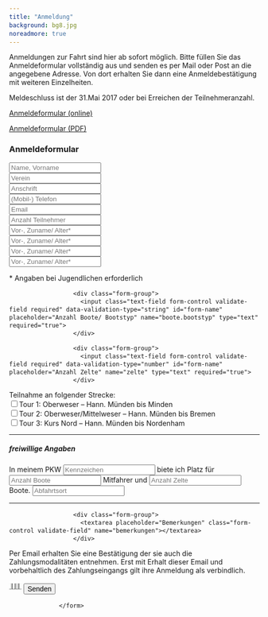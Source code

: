 ```yaml
---
title: "Anmeldung"
background: bg8.jpg
noreadmore: true
---
```

Anmeldungen zur Fahrt sind hier ab sofort möglich. Bitte füllen Sie das Anmeldeformular vollständig aus und senden es per Mail oder Post an die angegebene Adresse. Von dort erhalten Sie dann eine Anmeldebestätigung mit weiteren Einzelheiten.

Meldeschluss ist der 31.Mai 2017 oder bei Erreichen der Teilnehmeranzahl.

<a href="" onclick="populate_and_open_modal(event, 'modal-content-anmeldung');" class="btn btn-outline-inverse btn-sm">Anmeldeformular (online)</a>

<a href="/assets/images/ausschreibungstext_mit anmeldung_iwf_2017.pdf" class="btn btn-outline-inverse btn-sm">Anmeldeformular (PDF)</a>


<div class="content-to-populate-in-modal" id="modal-content-anmeldung">
<h3>Anmeldeformular</h3>
                  <form class="form-style validate-form clearfix" action="https://formspree.io/gbode@freenet.de" method="POST" role="form">
                  <!-- input type="hidden" name="_cc" value="gbode@freenet.de" / -->
                  <!-- input type="hidden" name="_subject" value="Weserfahrt – Online-Anmeldung" / -->
                    <div class="col-md-12">
<!-- Name, Vorname: -->
                      <div class="form-group">
                        <input class="text-field form-control validate-field required" data-validation-type="string" id="form-name" placeholder="Name, Vorname" name="name" type="text" required="true">
                      </div>
<!-- Verein: -->
                      <div class="form-group">
                        <input class="text-field form-control validate-field required" data-validation-type="string" id="form-name" placeholder="Verein" name="verein" type="text" required="true">
                      </div>
<!-- Anschrift: -->
                      <div class="form-group">
                        <input class="text-field form-control validate-field required" data-validation-type="string" id="form-name" placeholder="Anschrift" name="anschrift" type="text" required="true">
                      </div>
<!-- Telefon: -->
                      <div class="form-group">
                        <input class="text-field form-control validate-field required" data-validation-type="phone" id="form-name" placeholder="(Mobil-) Telefon" name="telefon" type="text" required="true">
                      </div>
<!-- E-Mail: -->
                      <div class="form-group">
                        <input class="text-field form-control validate-field required" data-validation-type="email" id="form-email" placeholder="Email" name="email" type="email">
                      </div>

<div class="row">
<!-- Anzahl Teilnehmer: -->
<div class="col-md-5">
                      <div class="form-group">
                        <input class="text-field form-control validate-field required" data-validation-type="number" id="form-name" placeholder="Anzahl Teilnehmer" name="teilnehmer" type="text" required="true">
                      </div>
</div>
<div class="col-md-7">
<!-- Vor-, Zuname/ Alter*: -->
                      <div class="form-group">
                        <input class="text-field form-control validate-field required" data-validation-type="string" id="form-name" placeholder="Vor-, Zuname/ Alter*" name="teilnehmer1" type="text" required="true">
                      </div>
<!-- Vor-, Zuname/ Alter*: -->
                      <div class="form-group">
                        <input class="text-field form-control validate-field" data-validation-type="string" id="form-name" placeholder="Vor-, Zuname/ Alter*" name="teilnehmer2" type="text">
                      </div>
<!-- Vor-, Zuname/ Alter*: -->
                      <div class="form-group">
                        <input class="text-field form-control validate-field" data-validation-type="string" id="form-name" placeholder="Vor-, Zuname/ Alter*" name="teilnehmer3" type="text">
                      </div>
<!-- Vor-, Zuname/ Alter*: -->
                      <div class="form-group">
                        <input class="text-field form-control validate-field" data-validation-type="string" id="form-name" placeholder="Vor-, Zuname/ Alter*" name="teilnehmer4" type="text">
                      </div>
<p>* Angaben bei Jugendlichen erforderlich</p>
</div>
</div>

<!-- Anzahl Boote/ Bootstyp: -->
                      <div class="form-group">
                        <input class="text-field form-control validate-field required" data-validation-type="string" id="form-name" placeholder="Anzahl Boote/ Bootstyp" name="boote.bootstyp" type="text" required="true">
                      </div>
<!-- Anzahl Zelte: -->
                      <div class="form-group">
                        <input class="text-field form-control validate-field required" data-validation-type="number" id="form-name" placeholder="Anzahl Zelte" name="zelte" type="text" required="true">
                      </div>
<div>Teilnahme an folgender Strecke:
	 <div class="checkbox">
	  <label><input type="checkbox" name="tour1" value="">Tour 1: Oberweser – Hann. Münden bis Minden</label>
	</div>
	<div class="checkbox">
	  <label><input type="checkbox" name="tour2" value="">Tour 2: Oberweser/Mittelweser – Hann. Münden bis Bremen</label>
	</div>
	<div class="checkbox">
	  <label><input type="checkbox" name="tour3" value="">Tour 3: Kurs Nord – Hann. Münden bis Nordenham</label>
	</div>
</div>
<hr/>
<div>
<h5>freiwillige Angaben</h5>
<p>In meinem PKW
<input class="text-field form-control validate-field form-inline" data-validation-type="string" id="form-name" placeholder="Kennzeichen" name="kfz" type="text">
biete ich Platz für <input class="text-field form-control validate-field form-inline" data-validation-type="number" id="form-name" placeholder="Anzahl Boote" name="pkw.angebot.mitfahrer" type="text"> Mitfahrer und <input class="text-field form-control validate-field form-inline" data-validation-type="number" id="form-name" placeholder="Anzahl Zelte" name="pkw.angebot.boote" type="text"> Boote.
<input class="text-field form-control validate-field" data-validation-type="string" id="form-name" placeholder="Abfahrtsort" name="pkw.angebot.abfahrtsort" type="text">
</p>
</div>
<hr/>

                      <div class="form-group">
                        <textarea placeholder="Bemerkungen" class="form-control validate-field" name="bemerkungen"></textarea>
                      </div>
<p>Per Email erhalten Sie eine Bestätigung der sie auch die Zahlungsmodalitäten entnehmen. Erst mit Erhalt dieser Email und vorbehaltlich des Zahlungseingangs gilt ihre Anmeldung als verbindlich.</p>
                      <div class="form-group">
                        <img src="assets/images/theme_images/loader-form.GIF" class="form-loader">
                        <button type="submit" class="btn btn-sm btn-outline-inverse btn-lg btn-block" style="font-size:1em;">Senden</button>
                      </div>
                      <div class="form-group form-general-error-container"></div>           
                    </div>

                  </form>



</div>
